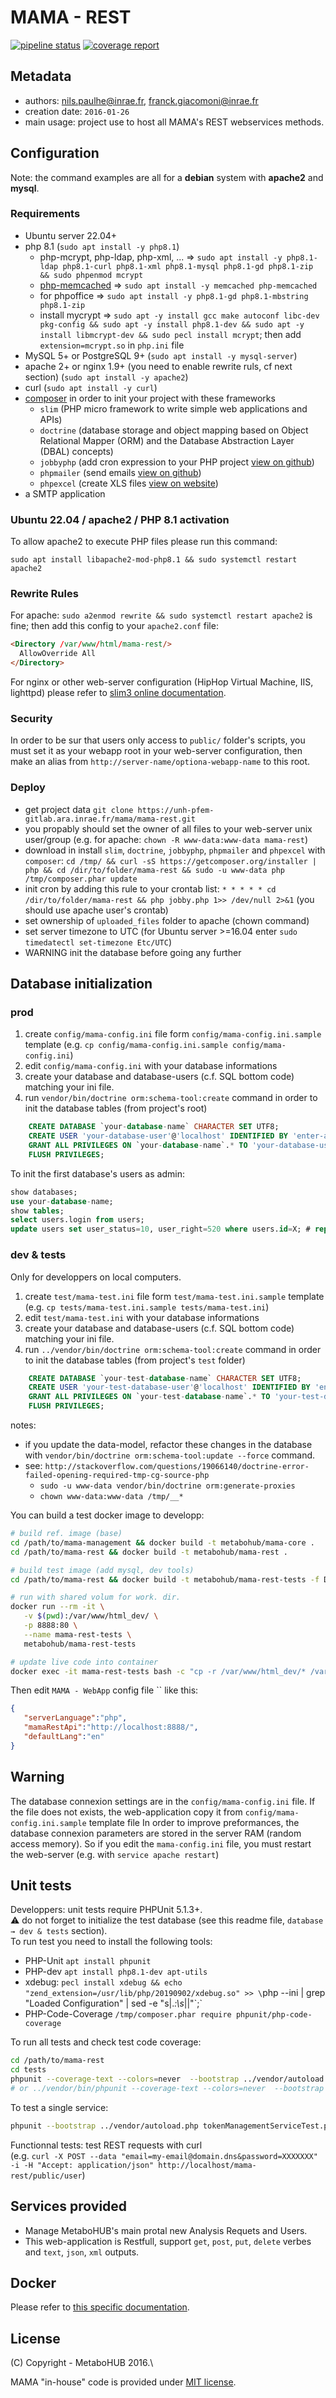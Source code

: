 # MAMA - REST

[![pipeline status](https://unh-pfem-gitlab.ara.inrae.fr/mama/mama-rest/badges/dev/pipeline.svg)](https://unh-pfem-gitlab.ara.inrae.fr/mama/mama-rest/commits/dev)
[![coverage report](https://unh-pfem-gitlab.ara.inrae.fr/mama/mama-rest/badges/dev/coverage.svg)](https://unh-pfem-gitlab.ara.inrae.fr/mama/mama-rest/commits/dev)

## Metadata

- authors: <nils.paulhe@inrae.fr>, <franck.giacomoni@inrae.fr>
- creation date: `2016-01-26`
- main usage: project use to host all MAMA's REST webservices methods.

## Configuration

Note: the command examples are all for a **debian** system with **apache2** and **mysql**.

### Requirements

- Ubuntu server 22.04+
- php 8.1 (`sudo apt install -y php8.1`)
  - php-mcrypt, php-ldap, php-xml, ... ⇒ `sudo apt install -y php8.1-ldap php8.1-curl php8.1-xml php8.1-mysql php8.1-gd php8.1-zip && sudo phpenmod mcrypt`
  - [php-memcached](https://devdocs.magento.com/guides/v2.3/config-guide/memcache/memcache_ubuntu.html) ⇒ `sudo apt install -y memcached php-memcached`
  - for phpoffice ⇒ `sudo apt install -y php8.1-gd php8.1-mbstring php8.1-zip`
  - install mycrypt ⇒ `sudo apt -y install gcc make autoconf libc-dev pkg-config && sudo apt -y install php8.1-dev && sudo apt -y install libmcrypt-dev && sudo pecl install mcrypt`; then add `extension=mcrypt.so` in `php.ini` file
- MySQL 5+ or PostgreSQL 9+ (`sudo apt install -y mysql-server`)
- apache 2+ or nginx 1.9+ (you need to enable rewrite ruls, cf next section) (`sudo apt install -y apache2`)
- curl (`sudo apt install -y curl`)
- [composer](https://getcomposer.org/download/) in order to init your project with these frameworks
  - `slim` (PHP micro framework to write simple web applications and APIs)
  - `doctrine` (database storage and object mapping based on Object Relational Mapper (ORM) and the Database Abstraction Layer (DBAL) concepts)
  - `jobbyphp` (add cron expression to your PHP project [view on github](https://github.com/jobbyphp/jobby))
  - `phpmailer` (send emails [view on github](https://github.com/PHPMailer/PHPMailer))
  - `phpexcel` (create XLS files [view on website](https://packagist.org/packages/phpoffice/phpexcel))
- a SMTP application

### Ubuntu 22.04 / apache2 / PHP 8.1 activation

To allow apache2 to execute PHP files please run this command:

`sudo apt install libapache2-mod-php8.1 && sudo systemctl restart apache2`

### Rewrite Rules

For apache: `sudo a2enmod rewrite && sudo systemctl restart apache2` is fine; then add this config to your `apache2.conf` file:

```html
<Directory /var/www/html/mama-rest/>
  AllowOverride All
</Directory>
```

For nginx or other web-server configuration (HipHop Virtual Machine, IIS, lighttpd) please refer to [slim3 online documentation](http://www.slimframework.com/docs/start/web-servers.html).

### Security

In order to be sur that users only access to `public/` folder's scripts, you must set it as your webapp root in your web-server configuration, then make an alias from `http://server-name/optiona-webapp-name` to this root.

### Deploy

- get project data `git clone https://unh-pfem-gitlab.ara.inrae.fr/mama/mama-rest.git`
- you propably should set the owner of all files to your web-server unix user/group (e.g. for apache: `chown -R www-data:www-data mama-rest`)
- download in install `slim`, `doctrine`, `jobbyphp`, `phpmailer` and `phpexcel` with `composer`: `cd /tmp/ && curl -sS https://getcomposer.org/installer | php && cd /dir/to/folder/mama-rest && sudo -u www-data php /tmp/composer.phar update`
- init cron by adding this rule to your crontab list: `* * * * * cd /dir/to/folder/mama-rest && php jobby.php 1>> /dev/null 2>&1` (you should use apache user's crontab)
- set ownership of `uploaded_files` folder to apache (chown command)
- set server timezone to UTC (for Ubuntu server >=16.04 enter `sudo  timedatectl set-timezone Etc/UTC​`)
- WARNING init the database before going any further

## Database initialization

### prod

 1. create `config/mama-config.ini` file form `config/mama-config.ini.sample` template (e.g. `cp config/mama-config.ini.sample config/mama-config.ini`)
 2. edit `config/mama-config.ini` with your database informations
 3. create your database and database-users (c.f. SQL bottom code) matching your ini file.
 4. run `vendor/bin/doctrine orm:schema-tool:create` command in order to init the database tables (from project's root)

```sql
    CREATE DATABASE `your-database-name` CHARACTER SET UTF8;
    CREATE USER 'your-database-user'@'localhost' IDENTIFIED BY 'enter-a-strong-password';
    GRANT ALL PRIVILEGES ON `your-database-name`.* TO 'your-database-user'@'localhost';
    FLUSH PRIVILEGES;
```

To init the first database's users as admin:

```sql
show databases;
use your-database-name;
show tables;
select users.login from users;
update users set user_status=10, user_right=520 where users.id=X; # replace X by targeted users' ID
```

### dev & tests

Only for developpers on local computers.

 1. create `test/mama-test.ini` file form `test/mama-test.ini.sample` template (e.g. `cp tests/mama-test.ini.sample tests/mama-test.ini`)
 2. edit `test/mama-test.ini` with your database informations
 3. create your database and database-users (c.f. SQL bottom code) matching your ini file.
 4. run `../vendor/bin/doctrine orm:schema-tool:create` command in order to init the database tables (from project's `test` folder)

```sql
    CREATE DATABASE `your-test-database-name` CHARACTER SET UTF8;
    CREATE USER 'your-test-database-user'@'localhost' IDENTIFIED BY 'enter-a-strong-password';
    GRANT ALL PRIVILEGES ON `your-test-database-name`.* TO 'your-test-database-user'@'localhost';
    FLUSH PRIVILEGES;
```

notes:

- if you update the data-model, refactor these changes in the database with `vendor/bin/doctrine orm:schema-tool:update --force` command.
- see: `http://stackoverflow.com/questions/19066140/doctrine-error-failed-opening-required-tmp-cg-source-php`
  - `sudo -u www-data vendor/bin/doctrine orm:generate-proxies`
  - `chown www-data:www-data /tmp/__*`

You can build a test docker image to developp:

```bash
# build ref. image (base)
cd /path/to/mama-management && docker build -t metabohub/mama-core .
cd /path/to/mama-rest && docker build -t metabohub/mama-rest .

# build test image (add mysql, dev tools)
cd /path/to/mama-rest && docker build -t metabohub/mama-rest-tests -f Dockerfile-tests .

# run with shared volum for work. dir.
docker run --rm -it \
   -v $(pwd):/var/www/html_dev/ \
   -p 8888:80 \
   --name mama-rest-tests \
   metabohub/mama-rest-tests

# update live code into container
docker exec -it mama-rest-tests bash -c "cp -r /var/www/html_dev/* /var/www/html/"
```

Then edit `MAMA - WebApp` config file `` like this:

```json
{
   "serverLanguage":"php",
   "mamaRestApi":"http://localhost:8888/",
   "defaultLang":"en"
}
```

## Warning

The database connexion settings are in the `config/mama-config.ini` file. If the file does not exists, the web-application copy it from `config/mama-config.ini.sample` template file
In order to improve preformances, the database connexion parameters are stored in the server RAM (random access memory).
So if you edit the `mama-config.ini` file, you must restart the web-server (e.g. with `service apache restart`)

## Unit tests

Developpers: unit tests require PHPUnit 5.1.3+.\
:warning: do not forget to initialize the test database (see this readme file, `database → dev & tests` section).\
To run test you need to install the following tools:

- PHP-Unit `apt install phpunit`
- PHP-dev `apt install php8.1-dev apt-utils`
- xdebug: `pecl install xdebug && echo "zend_extension=/usr/lib/php/20190902/xdebug.so" >> \`php --ini | grep "Loaded Configuration" | sed -e "s|.*:\s*||"\`;`
- PHP-Code-Coverage `/tmp/composer.phar require phpunit/php-code-coverage`

To run all tests and check test code coverage:

```bash
cd /path/to/mama-rest
cd tests
phpunit --coverage-text --colors=never  --bootstrap ../vendor/autoload.php .
# or ../vendor/bin/phpunit --coverage-text --colors=never  --bootstrap ../vendor/autoload.php .
```

To test a single service:

```bash
phpunit --bootstrap ../vendor/autoload.php tokenManagementServiceTest.php
```

Functionnal tests: test REST requests with curl\
(e.g. `curl -X POST --data "email=my-email@domain.dns&password=XXXXXXX" -i -H "Accept: application/json" http://localhost/mama-rest/public/user`)

## Services provided

- Manage MetaboHUB's main protal new Analysis Requets and Users.
- This web-application is Restfull, support `get`, `post`, `put`, `delete` verbes and `text`, `json`, `xml` outputs.

<!--
## Notes

Where the app. is in dev / prod.
-->

## Docker

Please refer to [this specific documentation](docker-conf/howto.md).

## License

(C) Copyright - MetaboHUB 2016.\

MAMA "in-house" code is provided under [MIT license](LICENSE.md).

